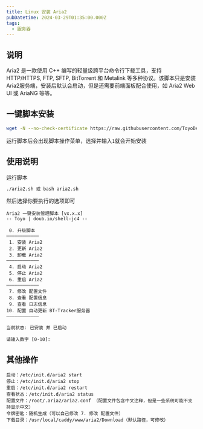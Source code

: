 ```yaml
---
title: Linux 安装 Aria2
pubDatetime: 2024-03-29T01:35:00.000Z
tags:
  - 服务器
---
```


## 说明

Aria2 是一款使用 C++ 编写的轻量级跨平台命令行下载工具，支持 HTTP/HTTPS, FTP, SFTP, BitTorrent 和 Metalink 等多种协议。该脚本只是安装Aria2服务端，安装后默认会启动，但是还需要前端面板配合使用，如 Aria2 Web UI 或 AriaNG 等等。

## 一键脚本安装

```bash
wget -N --no-check-certificate https://raw.githubusercontent.com/ToyoDAdoubi/doubi/master/aria2.sh && chmod +x aria2.sh && bash aria2.sh
```

运行脚本后会出现脚本操作菜单，选择并输入`1`就会开始安装

## 使用说明

运行脚本

```bash
./aria2.sh 或 bash aria2.sh
```

然后选择你要执行的选项即可

```
Aria2 一键安装管理脚本 [vx.x.x]
-- Toyo | doub.io/shell-jc4 --

 0. 升级脚本
————————————
 1. 安装 Aria2
 2. 更新 Aria2
 3. 卸载 Aria2
————————————
 4. 启动 Aria2
 5. 停止 Aria2
 6. 重启 Aria2
————————————
 7. 修改 配置文件
 8. 查看 配置信息
 9. 查看 日志信息
10. 配置 自动更新 BT-Tracker服务器
————————————

当前状态: 已安装 并 已启动

请输入数字 [0-10]:
```

## 其他操作

```
启动：/etc/init.d/aria2 start
停止：/etc/init.d/aria2 stop
重启：/etc/init.d/aria2 restart
查看状态：/etc/init.d/aria2 status
配置文件：/root/.aria2/aria2.conf （配置文件包含中文注释，但是一些系统可能不支持显示中文）
令牌密匙：随机生成（可以自己修改 7. 修改 配置文件）
下载目录：/usr/local/caddy/www/aria2/Download（默认路径，可修改）
```

